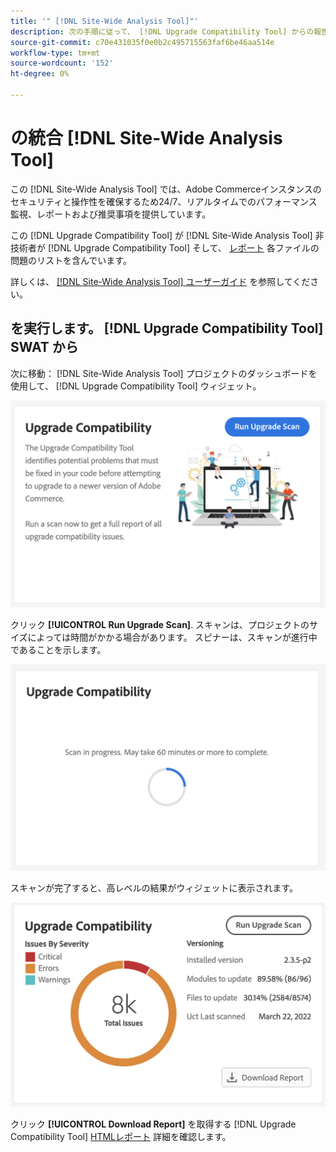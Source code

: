 ```yaml
---
title: '" [!DNL Site-Wide Analysis Tool]"'
description: 次の手順に従って、 [!DNL Upgrade Compatibility Tool] からの報告 [!DNL Site-Wide Analysis Tool] ダッシュボードをAdobe Commerceプロジェクトに貼り付けます。
source-git-commit: c70e431035f0e0b2c495715563faf6be46aa514e
workflow-type: tm+mt
source-wordcount: '152'
ht-degree: 0%

---
```



# の統合 [!DNL Site-Wide Analysis Tool]

この [!DNL Site-Wide Analysis Tool] では、Adobe Commerceインスタンスのセキュリティと操作性を確保するため24/7、リアルタイムでのパフォーマンス監視、レポートおよび推奨事項を提供しています。

この [!DNL Upgrade Compatibility Tool] が [!DNL Site-Wide Analysis Tool] 非技術者が [!DNL Upgrade Compatibility Tool] そして、 [レポート](../upgrade-compatibility-tool/reports.md) 各ファイルの問題のリストを含んでいます。

詳しくは、 [[!DNL Site-Wide Analysis Tool] ユーザーガイド](https://docs.magento.com/user-guide/reports/site-wide-analysis-tool.html) を参照してください。

## を実行します。 [!DNL Upgrade Compatibility Tool] SWAT から

次に移動： [!DNL Site-Wide Analysis Tool] プロジェクトのダッシュボードを使用して、 [!DNL Upgrade Compatibility Tool] ウィジェット。

![UCT SWAT ウィジェット — 初期](../../assets/upgrade-guide/uct-swat-initial.png)

クリック **[!UICONTROL Run Upgrade Scan]**. スキャンは、プロジェクトのサイズによっては時間がかかる場合があります。 スピナーは、スキャンが進行中であることを示します。

![UCT SWAT ウィジェット — 進行中](../../assets/upgrade-guide/uct-swat-progress.png)

スキャンが完了すると、高レベルの結果がウィジェットに表示されます。

![UCT SWAT ウィジェット — 結果](../../assets/upgrade-guide/uct-swat-results.png)

クリック **[!UICONTROL Download Report]** を取得する [!DNL Upgrade Compatibility Tool] [HTMLレポート](../upgrade-compatibility-tool/reports.md#html-report) 詳細を確認します。
